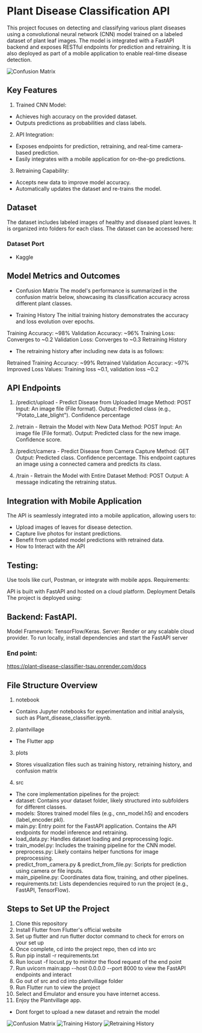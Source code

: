 # Plant Disease Classification API
This project focuses on detecting and classifying various plant diseases using a convolutional neural network (CNN) model trained on a labeled dataset of plant leaf images. The model is integrated with a FastAPI backend and exposes RESTful endpoints for prediction and retraining. It is also deployed as part of a mobile application to enable real-time disease detection.

![Confusion Matrix](./plots/Screenshot%202024-11-29%20115638.png)

## Key Features
1. Trained CNN Model:

- Achieves high accuracy on the provided dataset.
- Outputs predictions as probabilities and class labels.

2. API Integration:

- Exposes endpoints for prediction, retraining, and real-time camera-based prediction.
- Easily integrates with a mobile application for on-the-go predictions.

3. Retraining Capability:

- Accepts new data to improve model accuracy.
- Automatically updates the dataset and re-trains the model.

## Dataset
The dataset includes labeled images of healthy and diseased plant leaves. It is organized into folders for each class. The dataset can be accessed here:

### Dataset Port
- Kaggle

## Model Metrics and Outcomes
- Confusion Matrix
The model's performance is summarized in the confusion matrix below, showcasing its classification accuracy across different plant classes.


- Training History
The initial training history demonstrates the accuracy and loss evolution over epochs.


Training Accuracy: ~98%
Validation Accuracy: ~96%
Training Loss: Converges to ~0.2
Validation Loss: Converges to ~0.3
Retraining History

- The retraining history after including new data is as follows:


Retrained Training Accuracy: ~99%
Retrained Validation Accuracy: ~97%
Improved Loss Values: Training loss ~0.1, validation loss ~0.2

## API Endpoints

1. /predict/upload - Predict Disease from Uploaded Image
Method: POST
Input: An image file (File format).
Output:
Predicted class (e.g., "Potato_Late_blight").
Confidence percentage

2. /retrain - Retrain the Model with New Data
Method: POST
Input: An image file (File format).
Output:
Predicted class for the new image.
Confidence score.

3. /predict/camera - Predict Disease from Camera Capture
Method: GET
Output:
Predicted class.
Confidence percentage.
This endpoint captures an image using a connected camera and predicts its class.

4. /train - Retrain the Model with Entire Dataset
Method: POST
Output: A message indicating the retraining status.


## Integration with Mobile Application
The API is seamlessly integrated into a mobile application, allowing users to:

- Upload images of leaves for disease detection.
- Capture live photos for instant predictions.
- Benefit from updated model predictions with retrained data.
- How to Interact with the API

## Testing:

Use tools like curl, Postman, or integrate with mobile apps.
Requirements:

API is built with FastAPI and hosted on a cloud platform.
Deployment Details
The project is deployed using:

## Backend: FastAPI.
Model Framework: TensorFlow/Keras.
Server: Render or any scalable cloud provider.
To run locally, install dependencies and start the FastAPI server

### End point:
https://plant-disease-classifier-tsau.onrender.com/docs


## File Structure Overview
1. notebook
- Contains Jupyter notebooks for experimentation and initial analysis, such as Plant_disease_classifier.ipynb.
2. plantvillage
- The Flutter app
3. plots
- Stores visualization files such as training history, retraining history, and confusion matrix
4. src
- The core implementation pipelines for the project:
- dataset: Contains your dataset folder, likely structured into subfolders for different classes.
- models: Stores trained model files (e.g., cnn_model.h5) and encoders (label_encoder.pkl).
- main.py: Entry point for the FastAPI application. Contains the API endpoints for model inference and retraining.
- load_data.py: Handles dataset loading and preprocessing logic.
- train_model.py: Includes the training pipeline for the CNN model.
- preprocess.py: Likely contains helper functions for image preprocessing.
- predict_from_camera.py & predict_from_file.py: Scripts for prediction using camera or file inputs.
- main_pipeline.py: Coordinates data flow, training, and other pipelines.
- requirements.txt: Lists dependencies required to run the project (e.g., FastAPI, TensorFlow).



## Steps to Set UP the Project
1. Clone this repository
2. Install Flutter from Flutter's official website
3. Set up flutter and run flutter doctor command to check for errors on your set up
4. Once complete, cd into the project repo, then cd into src
5. Run pip install -r requirements.txt
6. Run locust -f locust.py to minitor the flood request of the end point
7. Run uvicorn main:app --host 0.0.0.0 --port 8000 to view the FastAPI endpoints and interact
8. Go out of src and cd into plantvillage folder
9. Run Flutter run to view the project
9. Select and Emulator and ensure you have internet access.
10. Enjoy the Plantvillage app. 
- Dont forget to upload a new dataset and retrain the model

![Confusion Matrix](./plots/plant_coff_max.png)
![Training History](./plots/plant_train_hist.png)
![Retraining History](./plots/plant_retrain_hist.png)
